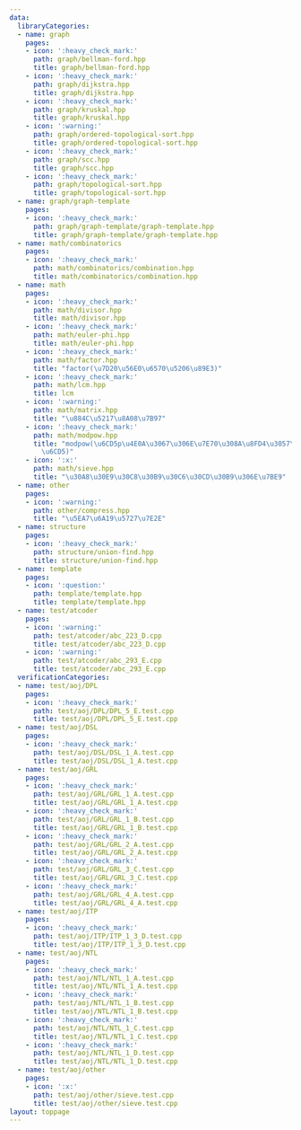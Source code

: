 ```yaml
---
data:
  libraryCategories:
  - name: graph
    pages:
    - icon: ':heavy_check_mark:'
      path: graph/bellman-ford.hpp
      title: graph/bellman-ford.hpp
    - icon: ':heavy_check_mark:'
      path: graph/dijkstra.hpp
      title: graph/dijkstra.hpp
    - icon: ':heavy_check_mark:'
      path: graph/kruskal.hpp
      title: graph/kruskal.hpp
    - icon: ':warning:'
      path: graph/ordered-topological-sort.hpp
      title: graph/ordered-topological-sort.hpp
    - icon: ':heavy_check_mark:'
      path: graph/scc.hpp
      title: graph/scc.hpp
    - icon: ':heavy_check_mark:'
      path: graph/topological-sort.hpp
      title: graph/topological-sort.hpp
  - name: graph/graph-template
    pages:
    - icon: ':heavy_check_mark:'
      path: graph/graph-template/graph-template.hpp
      title: graph/graph-template/graph-template.hpp
  - name: math/combinatorics
    pages:
    - icon: ':heavy_check_mark:'
      path: math/combinatorics/combination.hpp
      title: math/combinatorics/combination.hpp
  - name: math
    pages:
    - icon: ':heavy_check_mark:'
      path: math/divisor.hpp
      title: math/divisor.hpp
    - icon: ':heavy_check_mark:'
      path: math/euler-phi.hpp
      title: math/euler-phi.hpp
    - icon: ':heavy_check_mark:'
      path: math/factor.hpp
      title: "factor(\u7D20\u56E0\u6570\u5206\u89E3)"
    - icon: ':heavy_check_mark:'
      path: math/lcm.hpp
      title: lcm
    - icon: ':warning:'
      path: math/matrix.hpp
      title: "\u884C\u5217\u8A08\u7B97"
    - icon: ':heavy_check_mark:'
      path: math/modpow.hpp
      title: "modpow(\u6CD5p\u4E0A\u3067\u306E\u7E70\u308A\u8FD4\u3057\u4E8C\u4E57\
        \u6CD5)"
    - icon: ':x:'
      path: math/sieve.hpp
      title: "\u30A8\u30E9\u30C8\u30B9\u30C6\u30CD\u30B9\u306E\u7BE9"
  - name: other
    pages:
    - icon: ':warning:'
      path: other/compress.hpp
      title: "\u5EA7\u6A19\u5727\u7E2E"
  - name: structure
    pages:
    - icon: ':heavy_check_mark:'
      path: structure/union-find.hpp
      title: structure/union-find.hpp
  - name: template
    pages:
    - icon: ':question:'
      path: template/template.hpp
      title: template/template.hpp
  - name: test/atcoder
    pages:
    - icon: ':warning:'
      path: test/atcoder/abc_223_D.cpp
      title: test/atcoder/abc_223_D.cpp
    - icon: ':warning:'
      path: test/atcoder/abc_293_E.cpp
      title: test/atcoder/abc_293_E.cpp
  verificationCategories:
  - name: test/aoj/DPL
    pages:
    - icon: ':heavy_check_mark:'
      path: test/aoj/DPL/DPL_5_E.test.cpp
      title: test/aoj/DPL/DPL_5_E.test.cpp
  - name: test/aoj/DSL
    pages:
    - icon: ':heavy_check_mark:'
      path: test/aoj/DSL/DSL_1_A.test.cpp
      title: test/aoj/DSL/DSL_1_A.test.cpp
  - name: test/aoj/GRL
    pages:
    - icon: ':heavy_check_mark:'
      path: test/aoj/GRL/GRL_1_A.test.cpp
      title: test/aoj/GRL/GRL_1_A.test.cpp
    - icon: ':heavy_check_mark:'
      path: test/aoj/GRL/GRL_1_B.test.cpp
      title: test/aoj/GRL/GRL_1_B.test.cpp
    - icon: ':heavy_check_mark:'
      path: test/aoj/GRL/GRL_2_A.test.cpp
      title: test/aoj/GRL/GRL_2_A.test.cpp
    - icon: ':heavy_check_mark:'
      path: test/aoj/GRL/GRL_3_C.test.cpp
      title: test/aoj/GRL/GRL_3_C.test.cpp
    - icon: ':heavy_check_mark:'
      path: test/aoj/GRL/GRL_4_A.test.cpp
      title: test/aoj/GRL/GRL_4_A.test.cpp
  - name: test/aoj/ITP
    pages:
    - icon: ':heavy_check_mark:'
      path: test/aoj/ITP/ITP_1_3_D.test.cpp
      title: test/aoj/ITP/ITP_1_3_D.test.cpp
  - name: test/aoj/NTL
    pages:
    - icon: ':heavy_check_mark:'
      path: test/aoj/NTL/NTL_1_A.test.cpp
      title: test/aoj/NTL/NTL_1_A.test.cpp
    - icon: ':heavy_check_mark:'
      path: test/aoj/NTL/NTL_1_B.test.cpp
      title: test/aoj/NTL/NTL_1_B.test.cpp
    - icon: ':heavy_check_mark:'
      path: test/aoj/NTL/NTL_1_C.test.cpp
      title: test/aoj/NTL/NTL_1_C.test.cpp
    - icon: ':heavy_check_mark:'
      path: test/aoj/NTL/NTL_1_D.test.cpp
      title: test/aoj/NTL/NTL_1_D.test.cpp
  - name: test/aoj/other
    pages:
    - icon: ':x:'
      path: test/aoj/other/sieve.test.cpp
      title: test/aoj/other/sieve.test.cpp
layout: toppage
---
```

